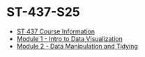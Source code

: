 # ST-437-S25

- [ST 437 Course Information](https://howarder.github.io/ST-437-S25/Course-Info/#/title-slide)
- [Module 1 - Intro to Data Visualization](https://howarder.github.io/ST-437-S25/Module-1/Intro_to_Data_Viz/#/title-slide)
- [Module 2 - Data Manipulation and Tidying](https://howarder.github.io/ST-437-S25/Module-2/Data_Manipulation_and_Tidying/#/title-slide)
